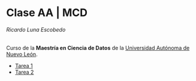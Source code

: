 # Clase AA | MCD
###### Ricardo Luna Escobedo

Curso de la **Maestría en Ciencia de Datos** de la [Universidad Autónoma de Nuevo León](https://uanl.mx).

- [Tarea 1](./Clase-AA/Readme.md)
- [Tarea 2](./Clase%201/Tarea%202.pdf)
